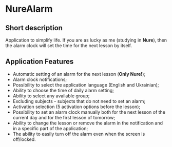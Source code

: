 # NureAlarm

## Short description
Application to simplify life. If you are as lucky as me (studying in **Nure**), then the alarm clock will set the time for the next lesson by itself.

## Application Features
* Automatic setting of an alarm for the next lesson (**Only Nure!**);
* Alarm clock notifications;
* Possibility to select the application language (English and Ukrainian);
* Ability to choose the time of daily alarm setting;
* Ability to select any available group;
* Excluding subjects - subjects that do not need to set an alarm;
* Activation selection (5 activation options before the lesson);
* Possibility to set an alarm clock manually both for the next lesson of the current day and for the first lesson of tomorrow;
* Ability to change the lesson or remove the alarm in the notification and in a specific part of the application;
* The ability to easily turn off the alarm even when the screen is off/locked.
